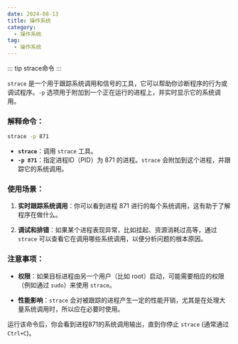 ```yaml
---
date: 2024-08-13
title: 操作系统
category:
  - 操作系统
tag:
  - 操作系统
---
```


::: tip strace命令
:::

`strace` 是一个用于跟踪系统调用和信号的工具，它可以帮助你诊断程序的行为或调试程序。`-p` 选项用于附加到一个正在运行的进程上，并实时显示它的系统调用。

### 解释命令：
```bash
strace -p 871
```

- **`strace`**：调用 `strace` 工具。
- **`-p 871`**：指定进程ID（PID）为 871 的进程。`strace` 会附加到这个进程，并跟踪它的系统调用。

### 使用场景：
1. **实时跟踪系统调用**：你可以看到进程 871 进行的每个系统调用，这有助于了解程序在做什么。
  
2. **调试和排错**：如果某个进程表现异常，比如挂起、资源消耗过高等，通过 `strace` 可以查看它在调用哪些系统调用，以便分析问题的根本原因。

### 注意事项：
- **权限**：如果目标进程由另一个用户（比如 root）启动，可能需要相应的权限（例如通过 `sudo`）来使用 `strace`。

- **性能影响**：`strace` 会对被跟踪的进程产生一定的性能开销，尤其是在处理大量系统调用时，所以应在必要时使用。

运行该命令后，你会看到进程871的系统调用输出，直到你停止 `strace` (通常通过 `Ctrl+C`)。